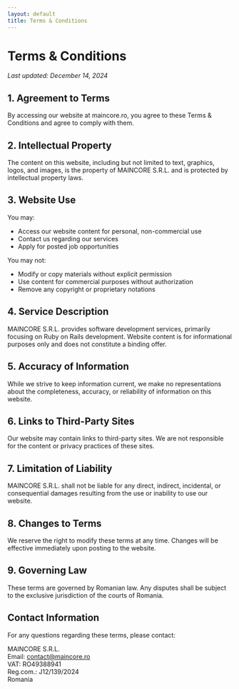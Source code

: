 ```yaml
---
layout: default
title: Terms & Conditions
---
```


# Terms & Conditions

_Last updated: December 14, 2024_

## 1. Agreement to Terms

By accessing our website at maincore.ro, you agree to these Terms & Conditions and agree to comply with them.

## 2. Intellectual Property

The content on this website, including but not limited to text, graphics, logos, and images, is the property of MAINCORE S.R.L. and is protected by intellectual property laws.

## 3. Website Use

You may:
- Access our website content for personal, non-commercial use
- Contact us regarding our services
- Apply for posted job opportunities

You may not:
- Modify or copy materials without explicit permission
- Use content for commercial purposes without authorization
- Remove any copyright or proprietary notations

## 4. Service Description

MAINCORE S.R.L. provides software development services, primarily focusing on Ruby on Rails development. Website content is for informational purposes only and does not constitute a binding offer.

## 5. Accuracy of Information

While we strive to keep information current, we make no representations about the completeness, accuracy, or reliability of information on this website.

## 6. Links to Third-Party Sites

Our website may contain links to third-party sites. We are not responsible for the content or privacy practices of these sites.

## 7. Limitation of Liability

MAINCORE S.R.L. shall not be liable for any direct, indirect, incidental, or consequential damages resulting from the use or inability to use our website.

## 8. Changes to Terms

We reserve the right to modify these terms at any time. Changes will be effective immediately upon posting to the website.

## 9. Governing Law

These terms are governed by Romanian law. Any disputes shall be subject to the exclusive jurisdiction of the courts of Romania.

## Contact Information

For any questions regarding these terms, please contact:

MAINCORE S.R.L.  
Email: contact@maincore.ro  
VAT: RO49388941  
Reg.com.: J12/139/2024  
Romania
